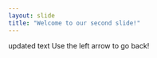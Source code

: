 ```yaml
---
layout: slide
title: "Welcome to our second slide!"
---
```

updated text 
Use the left arrow to go back!
